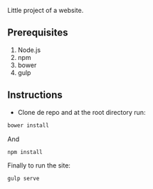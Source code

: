 Little project of a website.

## Prerequisites

1. Node.js
2. npm
3. bower
4. gulp

## Instructions

- Clone de repo and at the root directory run:
```sh
bower install
```

And

```sh
npm install
```

Finally to run the site:

```sh
gulp serve
```
